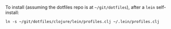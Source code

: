 To install (assuming the dotfiles repo is at `~/git/dotfiles`), after a `lein` self-install:

```
ln -s ~/git/dotfiles/clojure/lein/profiles.clj ~/.lein/profiles.clj
```
